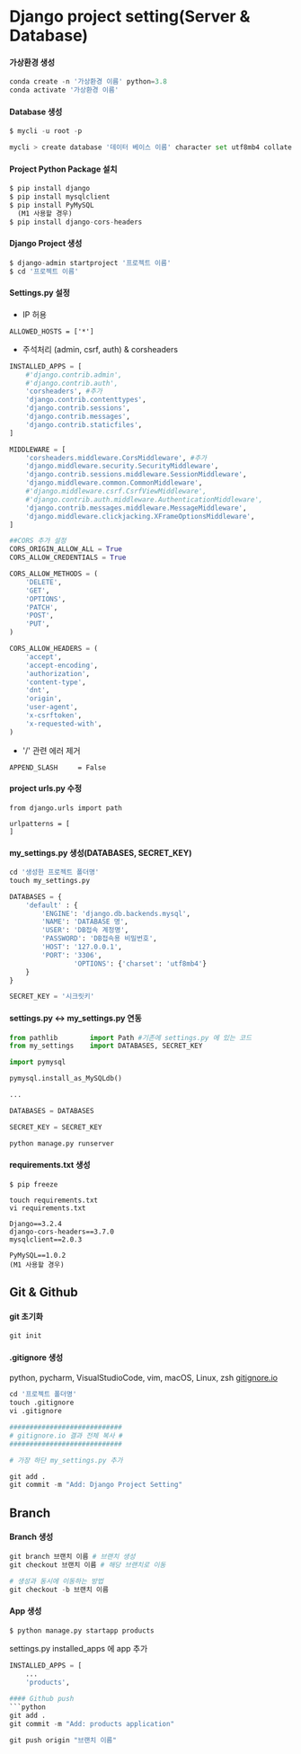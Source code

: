# Django project setting(Server & Database)
#### 가상환경 생성
```python
conda create -n '가상환경 이름' python=3.8
conda activate '가상환경 이름'
```
#### Database 생성
```python
$ mycli -u root -p

mycli > create database '데이터 베이스 이름' character set utf8mb4 collate utf8mb4_general_ci;
```
#### Project Python Package 설치
```python
$ pip install django
$ pip install mysqlclient
$ pip install PyMySQL
  (M1 사용할 경우)
$ pip install django-cors-headers
```
#### Django Project 생성
```python
$ django-admin startproject '프로젝트 이름'
$ cd '프로젝트 이름'
```
#### Settings.py 설정
* IP 허용
```
ALLOWED_HOSTS = ['*']
```
* 주석처리 (admin, csrf, auth) & corsheaders
```python
INSTALLED_APPS = [
    #'django.contrib.admin',
    #'django.contrib.auth',
    'corsheaders', #추가
    'django.contrib.contenttypes',
    'django.contrib.sessions',
    'django.contrib.messages',
    'django.contrib.staticfiles',
]

MIDDLEWARE = [
    'corsheaders.middleware.CorsMiddleware', #추가
    'django.middleware.security.SecurityMiddleware',
    'django.contrib.sessions.middleware.SessionMiddleware',
    'django.middleware.common.CommonMiddleware',
    #'django.middleware.csrf.CsrfViewMiddleware',
    #'django.contrib.auth.middleware.AuthenticationMiddleware',
    'django.contrib.messages.middleware.MessageMiddleware',
    'django.middleware.clickjacking.XFrameOptionsMiddleware',
]

##CORS 추가 설정
CORS_ORIGIN_ALLOW_ALL = True
CORS_ALLOW_CREDENTIALS = True

CORS_ALLOW_METHODS = (
    'DELETE',
    'GET',
    'OPTIONS',
    'PATCH',
    'POST',
    'PUT',
)

CORS_ALLOW_HEADERS = (
    'accept',
    'accept-encoding',
    'authorization',
    'content-type',
    'dnt',
    'origin',
    'user-agent',
    'x-csrftoken',
    'x-requested-with',
)
```
* '/' 관련 에러 제거
```
APPEND_SLASH     = False
```
#### project urls.py 수정
```
from django.urls import path

urlpatterns = [
]
```
#### my_settings.py 생성(DATABASES, SECRET_KEY)
```python
cd '생성한 프로젝트 폴더명'
touch my_settings.py
```
```python
DATABASES = {
    'default' : {
        'ENGINE': 'django.db.backends.mysql',
        'NAME': 'DATABASE 명',
        'USER': 'DB접속 계정명',
        'PASSWORD': 'DB접속용 비밀번호',
        'HOST': '127.0.0.1',
        'PORT': '3306',
				'OPTIONS': {'charset': 'utf8mb4'}
    }
}

SECRET_KEY = '시크릿키'
```

#### settings.py <-> my_settings.py 연동
```python
from pathlib        import Path #기존에 settings.py 에 있는 코드
from my_settings    import DATABASES, SECRET_KEY

import pymysql

pymysql.install_as_MySQLdb()

...

DATABASES = DATABASES

SECRET_KEY = SECRET_KEY
```
```python
python manage.py runserver
```
#### requirements.txt 생성
```
$ pip freeze
```
```
touch requirements.txt
vi requirements.txt

Django==3.2.4
django-cors-headers==3.7.0
mysqlclient==2.0.3

PyMySQL==1.0.2
(M1 사용할 경우)
```
## Git & Github
#### git 초기화
```python
git init
```
#### .gitignore 생성
python, pycharm, VisualStudioCode, vim, macOS, Linux, zsh
[gitignore.io](https://www.toptal.com/developers/gitignore/api/python,pycharm,visualstudiocode,vim,macos,linux,zsh/)
```python
cd '프로젝트 폴더명'
touch .gitignore
vi .gitignore

############################
# gitignore.io 결과 전체 복사 #
############################

# 가장 하단 my_settings.py 추가
```
```python
git add .
git commit -m "Add: Django Project Setting"
```
## Branch
#### Branch 생성
```python
git branch 브랜치 이름 # 브랜치 생성
git checkout 브랜치 이름 # 해당 브랜치로 이동 

# 생성과 동시에 이동하는 방법
git checkout -b 브랜치 이름
```
#### App 생성
```python
$ python manage.py startapp products
```
settings.py installed_apps 에 app 추가 
```python
INSTALLED_APPS = [
	...
	'products', 
```
```python
#### Github push
```python
git add .
git commit -m "Add: products application"
```
```python
git push origin "브랜치 이름"
```
